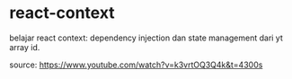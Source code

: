 # react-context

belajar react context: dependency injection dan state management dari yt array id.

source: https://www.youtube.com/watch?v=k3vrtOQ3Q4k&t=4300s
